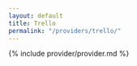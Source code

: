 ```yaml
---
layout: default
title: Trello
permalink: "/providers/trello/"
---
```


{% include provider/provider.md %}
